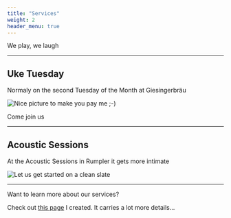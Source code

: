 ```yaml
---
title: "Services"
weight: 2
header_menu: true
---
```


We play, we laugh

---

## Uke Tuesday

Normaly on the second Tuesday of the Month at Giesingerbräu

![Nice picture to make you pay me ;-)](/images/Giesinger.jpeg)

Come join us

---

## Acoustic Sessions

At the Acoustic Sessions in Rumpler it gets more intimate

![Let us get started on a clean slate](/images/acoustic.jpeg)

---

Want to learn more about our services?

Check out [this page](services) I created. It carries a lot more details...
